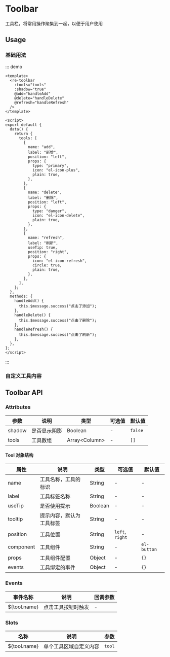 # Toolbar

工具栏，将常用操作聚集到一起，以便于用户使用

## Usage

### 基础用法

::: demo

```vue
<template>
  <re-toolbar
    :tools="tools"
    :shadow="true"
    @add="handleAdd"
    @delete="handleDelete"
    @refresh="handleRefresh"
  />
</template>

<script>
export default {
  data() {
    return {
      tools: [
        {
          name: "add",
          label: "新增",
          position: "left",
          props: {
            type: "primary",
            icon: "el-icon-plus",
            plain: true,
          },
        },
        {
          name: "delete",
          label: "删除",
          position: "left",
          props: {
            type: "danger",
            icon: "el-icon-delete",
            plain: true,
          },
        },
        {
          name: "refresh",
          label: "刷新",
          useTip: true,
          position: "right",
          props: {
            icon: "el-icon-refresh",
            circle: true,
            plain: true,
          },
        },
      ],
    };
  },
  methods: {
    handleAdd() {
      this.$message.success("点击了添加");
    },
    handleDelete() {
      this.$message.success("点击了删除");
    },
    handleRefresh() {
      this.$message.success("点击了刷新");
    },
  },
};
</script>
```

:::

### 自定义工具内容

## Toolbar API

### Attributes

| 参数   | 说明         | 类型            | 可选值 | 默认值  |
| ------ | ------------ | --------------- | ------ | ------- |
| shadow | 是否显示阴影 | Boolean         | -      | `false` |
| tools  | 工具数组     | Array\<Column\> | -      | `[]`    |

#### Tool 对象结构

| 属性      | 说明                     | 类型    | 可选值          | 默认值      |
| --------- | ------------------------ | ------- | --------------- | ----------- |
| name      | 工具名称，工具的标识     | String  | -               | -           |
| label     | 工具标签名称             | String  | -               | -           |
| useTip    | 是否使用提示             | Boolean | -               | -           |
| tooltip   | 提示内容，默认为工具标签 | String  | -               | -           |
| position  | 工具位置                 | String  | `left`, `right` | -           |
| component | 工具组件                 | String  | -               | `el-button` |
| props     | 工具组件配置             | Object  | -               | `{}`        |
| events    | 工具绑定的事件           | Object  | -               | `{}`        |

### Events

| 事件名称     | 说明               | 回调参数 |
| ------------ | ------------------ | -------- |
| ${tool.name} | 点击工具按钮时触发 | -        |

### Slots

| 名称         | 说明                   | 参数   |
| ------------ | ---------------------- | ------ |
| ${tool.name} | 单个工具区域自定义内容 | `tool` |
